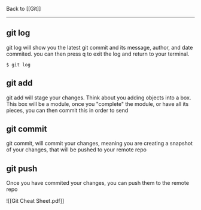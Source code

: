 Back to [[Git]]
***
## git log
git log will show you the latest git commit and its message, author, and date commited. you can then press q to exit the log and return to your terminal.
```
$ git log
```

## git add
git add will stage your changes. Think about you adding objects into a box. This box will be a module, once you "complete" the module, or have all its pieces, you can then commit this in order to send
## git commit
git commit, will commit your changes, meaning you are creating a snapshot of your changes, that will be pushed to your remote repo

## git push
Once you have commited your changes, you can push them to the remote repo


![[Git Cheat Sheet.pdf]]